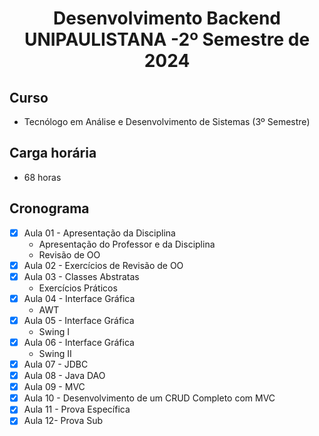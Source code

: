 <h1 align="center">
    Desenvolvimento Backend UNIPAULISTANA -2º Semestre de 2024
</h1>

## Curso
- Tecnólogo em Análise e Desenvolvimento de Sistemas (3º Semestre)

## Carga horária
- 68 horas
  
## Cronograma 

- [x]  Aula 01 - Apresentação da Disciplina 
    - Apresentação do Professor e da Disciplina
    - Revisão de OO
- [x]  Aula 02 - Exercícios de Revisão de OO
- [x]  Aula 03 - Classes Abstratas
    - Exercícios Práticos
- [x]  Aula 04 - Interface Gráfica
    - AWT
- [x]  Aula 05 - Interface Gráfica
    - Swing I
- [x]  Aula 06 - Interface Gráfica
    - Swing II
- [x]  Aula 07 - JDBC
- [x]  Aula 08 - Java DAO
- [x]  Aula 09 - MVC
- [x]  Aula 10 - Desenvolvimento de um CRUD Completo com MVC
- [x]  Aula 11 - Prova Específica
- [x]  Aula 12- Prova Sub
